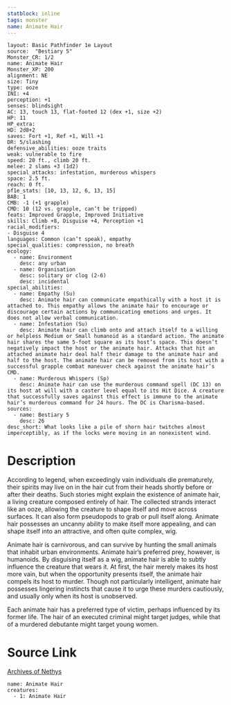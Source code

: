 ```yaml
---
statblock: inline
tags: monster
name: Animate Hair
---
```

```statblock
layout: Basic Pathfinder 1e Layout
source:  "Bestiary 5"
Monster_CR: 1/2
name: Animate Hair
Monster_XP: 200
alignment: NE
size: Tiny
type: ooze
INI: +4
perception: +1
senses: blindsight
AC: 13, touch 13, flat-footed 12 (dex +1, size +2)
HP: 11
HP_extra: 
HD: 2d8+2
saves: Fort +1, Ref +1, Will +1
DR: 5/slashing
defensive_abilities: ooze traits
weak: vulnerable to fire
speed: 20 ft., climb 20 ft.
melee: 2 slams +3 (1d2)
special_attacks: infestation, murderous whispers
space: 2.5 ft.
reach: 0 ft.
pf1e_stats: [10, 13, 12, 6, 13, 15]
BAB: 1
CMB: -1 (+1 grapple)
CMD: 10 (12 vs. grapple, can’t be tripped)
feats: Improved Grapple, Improved Initiative
skills: Climb +8, Disguise +4, Perception +1
racial_modifiers:
- Disguise 4
languages: Common (can’t speak), empathy
special_qualities: compression, no breath
ecology:
  - name: Environment
    desc: any urban
  - name: Organisation
    desc: solitary or clog (2-6)
    desc: incidental
special_abilities:
  - name: Empathy (Su)
    desc: Animate hair can communicate empathically with a host it is attached to. This empathy allows the animate hair to encourage or discourage certain actions by communicating emotions and urges. It does not allow verbal communication.
  - name: Infestation (Su)
    desc: Animate hair can climb onto and attach itself to a willing or helpless Medium or Small humanoid as a standard action. The animate hair shares the same 5-foot square as its host’s space. This doesn’t negatively impact the host or the animate hair. Attacks that hit an attached animate hair deal half their damage to the animate hair and half to the host. The animate hair can be removed from its host with a successful grapple combat maneuver check against the animate hair’s CMD.
  - name: Murderous Whispers (Sp)
    desc: Animate hair can use the murderous command spell (DC 13) on its host at will with a caster level equal to its Hit Dice. A creature that successfully saves against this effect is immune to the animate hair’s murderous command for 24 hours. The DC is Charisma-based.
sources:
  - name: Bestiary 5
    desc: 26
desc_short: What looks like a pile of shorn hair twitches almost imperceptibly, as if the locks were moving in an nonexistent wind.
```
# Description
According to legend, when exceedingly vain individuals die prematurely, their spirits may live on in the hair cut from their heads shortly before or after their deaths. Such stories might explain the existence of animate hair, a living creature composed entirely of hair. The collected strands interact like an ooze, allowing the creature to shape itself and move across surfaces. It can also form pseudopods to grab or pull itself along. Animate hair possesses an uncanny ability to make itself more appealing, and can shape itself into an attractive, and often quite complex, wig.

Animate hair is carnivorous, and can survive by hunting the small animals that inhabit urban environments. Animate hair’s preferred prey, however, is humanoids. By disguising itself as a wig, animate hair is able to subtly influence the creature that wears it. At first, the hair merely makes its host more vain, but when the opportunity presents itself, the animate hair compels its host to murder. Though not particularly intelligent, animate hair possesses lingering instincts that cause it to urge these murders cautiously, and usually only when its host is unobserved.

Each animate hair has a preferred type of victim, perhaps influenced by its former life. The hair of an executed criminal might target judges, while that of a murdered debutante might target young women.
# Source Link
[Archives of Nethys](https://aonprd.com/MonsterDisplay.aspx?ItemName=Animate%20Hair)
```encounter-table
name: Animate Hair
creatures:
  - 1: Animate Hair
```
